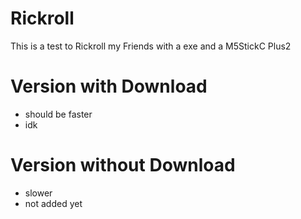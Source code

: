 # Rickroll
This is a test to Rickroll my Friends with a exe and a M5StickC Plus2


# Version with Download
- should be faster
- idk

# Version without Download
- slower
- not added yet
